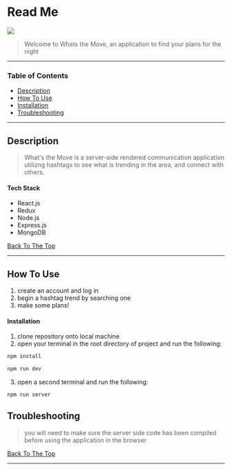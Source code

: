 # Read Me

![](README.gif)

> Welcome to Whats the Move, an application to find your plans for the night

---

### Table of Contents

- [Description](#description)
- [How To Use](#how-to-use)
- [Installation](#installation)
- [Troubleshooting](#troubleshooting)

---

## Description

> What's the Move is a server-side rendered communication application utilizng hashtags to see what is trending in the area, and connect with others.

#### Tech Stack

- React.js
- Redux
- Node.js
- Express.js
- MongoDB

[Back To The Top](#read-me)

---

## How To Use

1. create an account and log in
2. begin a hashtag trend by searching one
3. make some plans!

#### Installation

1. clone repository onto local machine
2. open your terminal in the root directory of project and run the following:

```html
npm install

npm run dev
```

3. open a second terminal and run the following:

```html
npm run server
```

## Troubleshooting

> you will need to make sure the server side code has been compiled before using the application in the browser

[Back To The Top](#read-me)

---
